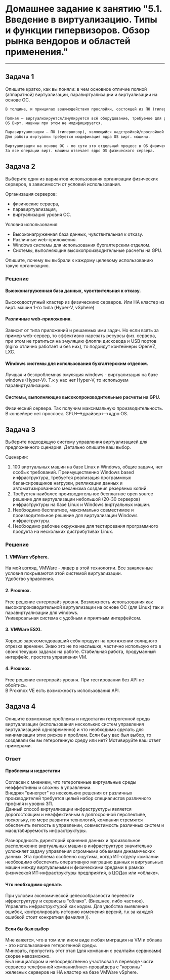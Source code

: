 # Домашнее задание к занятию "5.1. Введение в виртуализацию. Типы и функции гипервизоров. Обзор рынка вендоров и областей применения."
---
## Задача 1

Опишите кратко, как вы поняли: в чем основное отличие полной (аппаратной) виртуализации, паравиртуализации и виртуализации на основе ОС.

```txt
В толщине, и принципах взаимодействия прослойки, состоящей из ПО (гипервизор) с конечной виртуальной машиной и физическим сервером, где крутится система виртуализации. 

Полная – виртуализируется/эмулируется всё оборудование, требуемое для работы гостевой OS/вирт. машины (CPU, RAM, HDD, NIC). 
OS Вирт. машины при этом не модифицируется.

Паравиртуализации – ПО (гипервизор), являющийся надстройкой/прослойкой между OS физического сервера и OS конечной вирт. машины. 
Для работы виртуалки требуется модификация ядра OS вирт. машины.

Виртуализации на основе ОС - по сути это отдельный процесс в OS физического сервера. Как таковой прослойки между железом хост машины и вирт. сервером нет. 
За все операции вирт. машины отвечает ядро OS физического сервера.

```


## Задача 2

Выберите один из вариантов использования организации физических серверов, в зависимости от условий использования.

Организация серверов:
- физические сервера,
- паравиртуализация,
- виртуализация уровня ОС.

Условия использования:
- Высоконагруженная база данных, чувствительная к отказу.
- Различные web-приложения.
- Windows системы для использования бухгалтерским отделом.
- Системы, выполняющие высокопроизводительные расчеты на GPU.

Опишите, почему вы выбрали к каждому целевому использованию такую организацию.

### Решение
#### Высоконагруженная база данных, чувствительная к отказу. 
Высокодоступный кластер из физическиих серверов. 
Или НА кластер из вирт. машин 1-го типа (Hyper-V, vSphere) 

#### Различные web-приложения.
Зависит от типа приложений и решаемых ими задач. 
Но если взять за пример web-сервер, то эффективно нарезать ресурсы физ. сервера, 
при этом не тратиться на эмуляцию флоппи дисковода и USB портов (nginx отлично работает и без них),
то подойдут контейнеры OpenVZ, LXC.

####  Windows системы для использования бухгалтерским отделом.
Лучшая и безпроблемная эмуляция windows - виртуализация на базе windows (Hyper-V).
Т.к у нас нет Hyper-V, то используем паравиртуализацию.

#### Системы, выполняющие высокопроизводительные расчеты на GPU.
Физический сервера. 
Так получим максимальную производительность. В конвейере нет прослоек. 
GPU<-->драйвер<-->ядро OS.

## Задача 3

Выберите подходящую систему управления виртуализацией для предложенного сценария. Детально опишите ваш выбор.

Сценарии:

1. 100 виртуальных машин на базе Linux и Windows, общие задачи, нет особых требований. Преимущественно Windows based инфраструктура, требуется реализация программных балансировщиков нагрузки, репликации данных и автоматизированного механизма создания резервных копий.
2. Требуется наиболее производительное бесплатное open source решение для виртуализации небольшой (20-30 серверов) инфраструктуры на базе Linux и Windows виртуальных машин.
3. Необходимо бесплатное, максимально совместимое и производительное решение для виртуализации Windows инфраструктуры.
4. Необходимо рабочее окружение для тестирования программного продукта на нескольких дистрибутивах Linux.

### Решение
#### 1. VMWare vSphere.  
На мой взгляд, VMWare -  лидер в этой технологии. Все заявленные условия покрываются этой системой виртуализации.  
Удобство управления.
  
#### 2. Proxmox. 
Free решение ентерпрайз уровня. 
Возможность использования как высокопроизводительной виртуализации на основе ОС (для Linux)
так и паравиртуализации для windows.    
Универсальная система с удобным и приятным интерфейсом.

#### 3. VMWare ESXI.   
Хорошо зарекомендовавший себя продукт на протяжении солидного отрезка  времени.
Знаю это не по наслышке, частично использую его в своих текущих задачах на работе.
Стабильная работа, продуманный интерфейс, простота управления VM.

#### 4. Proxmox.
Free решение ентерпрайз уровня. 
При тестировании без API не обойтись.  
В Proxmox VE есть возможность использования API.  

## Задача 4

Опишите возможные проблемы и недостатки гетерогенной среды виртуализации (использования нескольких систем управления виртуализацией одновременно) и что необходимо сделать для минимизации этих рисков и проблем. Если бы у вас был выбор, то создавали бы вы гетерогенную среду или нет? Мотивируйте ваш ответ примерами.

### Ответ
#### Проблемы и недостатки
Согласен с мнением, что гетерогенные виртуальные среды неэффективны и сложны в управлении.  
Внедряя "винегрет" из нескольких решения от различных производителей требуется целый набор специалистов различного профиля и уровня ЗП.   
Данный способ виртуализации инфраструктуры является дорогостоящим и неэффективным в долгосрочной перспективе, поскольку, по мере развития технологий, компании стремятся обеспечить легкость в управлении, совместимость различных систем и масштабируемость инфраструктуры.
    
Разнородность директорий хранения данных и произвольное расположение виртуальных машин в инфраструктуре значительно усложняет задачу управления огромными объемами динамических данных. Эта проблема особенно ощутима, когда ИТ-отделу компании необходимо обеспечить оперативную миграцию данных и виртуальных машин между виртуальными и физическими средами в рамках физической ИТ-инфраструктуры предприятия, в ЦОДах или «облаке».
    
#### Что необходимо сделать
При условии экономической целесообразности перевести ифраструктуру и сервисы в "облако". (Внешнее, либо частное).
Управлять инфраструктурой как кодом. Для удобства выявления ошибок, контролировать историю изменения версий, т.к за каждой ошибкой стоит конкретная фамилия )).
    
#### Если бы был выбор  
Мне кажется, что в том или ином виде любая миграция на VM и облака - это использование гетерогенной среды.  
Миновать, пропустить этот этап (для компании с реалтайм сервисами) скорее невозможно.   
Был инициатором и непосредственно участвовал в переводе части сервисов телефонной компании/инет-провайдера с "корзины" железных серверов на HA кластер на базе VMWare vSphere.
